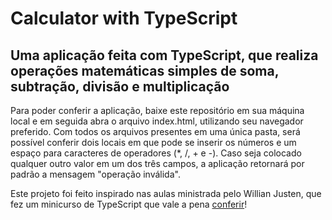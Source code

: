 # Calculator with TypeScript

## Uma aplicação feita com TypeScript, que realiza operações matemáticas simples de soma, subtração, divisão e multiplicação

Para poder conferir a aplicação, baixe este repositório em sua máquina local e em seguida abra o arquivo index.html, utilizando seu navegador preferido.
Com todos os arquivos presentes em uma única pasta, será possível conferir dois locais em que pode se inserir os números e um espaço para caracteres de operadores
(*, /, + e -). Caso seja colocado qualquer outro valor em um dos três campos, a aplicação retornará por padrão a mensagem "operação inválida".

Este projeto foi feito inspirado nas aulas ministrada pelo Willian Justen, que fez um minicurso de TypeScript que vale a pena [conferir](https://www.youtube.com/playlist?list=PLlAbYrWSYTiPanrzauGa7vMuve7_vnXG_)!
